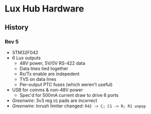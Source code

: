 Lux Hub Hardware
================

History
-------

### Rev 5

- STM32F042
- 6 Lux outputs
    - 48V power, 5V/0V RS-422 data
    - Data lines tied together
    - Rx/Tx enable are indepedent
    - TVS on data lines
    - Per-output PTC fuses (which weren't useful)
- USB for comms & non-48V power
    - Spec'd for 500mA current draw to drive 6 ports
- *Greenwire*: 3v3 reg `U1` pads are incorrect
- *Greenwire*: Inrush limiter changed: `R42 -> C; C1 -> R; R1 unpop`
